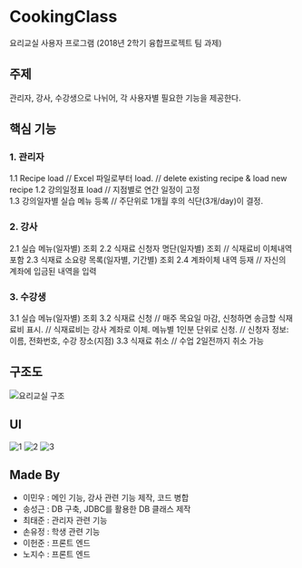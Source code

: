 # CookingClass
요리교실 사용자 프로그램
(2018년 2학기 융합프로젝트 팀 과제)

## 주제
관리자, 강사, 수강생으로 나뉘어, 각 사용자별 필요한 기능을 제공한다.

## 핵심 기능
### 1. 관리자
  1.1 Recipe load				// Excel 파일로부터 load.
						// delete existing recipe & load new recipe 
  1.2 강의일정표 load			// 지점별로 연간 일정이 고정		
  1.3 강의일자별 실습 메뉴 등록		// 주단위로 1개월 후의 식단(3개/day)이 결정.

### 2. 강사
  2.1 실습 메뉴(일자별) 조회
  2.2 식재료 신청자 명단(일자별) 조회	// 식재료비 이체내역 포함
  2.3 식재료 소요량 목록(일자별, 기간별) 조회
  2.4 계좌이체 내역 등재			// 자신의 계좌에 입금된 내역을 입력

### 3. 수강생
  3.1 실습 메뉴(일자별) 조회
  3.2 식재료 신청		// 매주 목요일 마감, 신청하면 송금할 식재료비 표시.
				// 식재료비는 강사 계좌로 이체. 메뉴별 1인분 단위로 신청.
				// 신청자 정보: 이름, 전화번호, 수강 장소(지점)
  3.3 식재료 취소		// 수업 2일전까지 취소 가능
  
  
## 구조도
![요리교실 구조](https://user-images.githubusercontent.com/51351974/71306450-e4d76c80-2423-11ea-8dd4-730f2e8aeaf3.jpg)

## UI
![1](https://user-images.githubusercontent.com/51351974/71305530-febf8200-2418-11ea-87a8-369a040b04c3.jpg)
![2](https://user-images.githubusercontent.com/51351974/71305531-ff581880-2418-11ea-962d-a275405b5b61.jpg)
![3](https://user-images.githubusercontent.com/51351974/71305532-ff581880-2418-11ea-93da-239b79c6c474.jpg)

## Made By
* 이민우 : 메인 기능, 강사 관련 기능 제작, 코드 병합
* 송성근 : DB 구축, JDBC를 활용한 DB 클래스 제작
* 최태준 : 관리자 관련 기능
* 손유정 : 학생 관련 기능
* 이헌준 : 프론트 엔드
* 노지수 : 프론트 엔드
